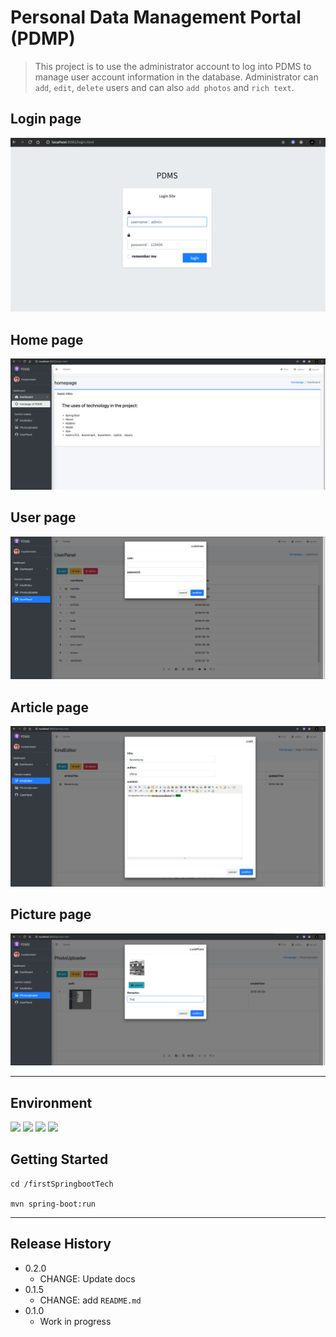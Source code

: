 # Personal Data Management Portal (PDMP)

> This project is to use the administrator account to log into PDMS to manage user account information in the database. Administrator can `add`, `edit`, `delete` users and can also `add photos` and `rich text`.

## Login page
![](https://github.com/mellome/MarkdownPhotos/raw/master/firstSpringbootTech/loginSeite.png)

## Home page
![](https://github.com/mellome/MarkdownPhotos/raw/master/firstSpringbootTech/homePage.png)

## User page
![](https://github.com/mellome/MarkdownPhotos/raw/master/firstSpringbootTech/userPanel.png)

## Article page
![](https://github.com/mellome/MarkdownPhotos/raw/master/firstSpringbootTech/kindEditor.png)

## Picture page
![](https://github.com/mellome/MarkdownPhotos/raw/master/firstSpringbootTech/uploader.png)

---


## Environment
![](https://img.shields.io/badge/java-1.8%2B-green) 
![](https://img.shields.io/badge/maven-3.0%2B-green) 
![](https://img.shields.io/badge/springBoot-5.1.9%2B-green)
![](https://img.shields.io/badge/myBatis-1.3.2%2B-green)

## Getting Started 
```
cd /firstSpringbootTech

mvn spring-boot:run
```
---

## Release History 

* 0.2.0
    * CHANGE: Update docs
* 0.1.5
    * CHANGE: add `README.md`
* 0.1.0
    * Work in progress
